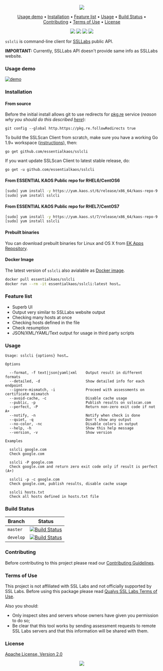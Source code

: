 <p align="center"><a href="#readme"><img src="https://gh.kaos.st/sslcli.svg"/></a></p>

<p align="center"><a href="#usage-demo">Usage demo</a> • <a href="#installation">Installation</a> • <a href="#feature-list">Feature list</a> • <a href="#usage">Usage</a> • <a href="#build-status">Build Status</a> • <a href="#contributing">Contributing</a> • <a href="#terms-of-use">Terms of Use</a> • <a href="#license">License</a></p>

<p align="center">
  <a href="https://goreportcard.com/report/github.com/essentialkaos/sslcli"><img src="https://goreportcard.com/badge/github.com/essentialkaos/sslcli"></a>
  <a href="https://codebeat.co/projects/github-com-essentialkaos-sslcli-master"><img src="https://codebeat.co/badges/edc52bb1-c807-470b-8466-b86cc0cfcdbe"></a>
  <a href="https://travis-ci.org/essentialkaos/sslcli"><img src="https://travis-ci.org/essentialkaos/sslcli.svg"></a>
  <a href="#license"><img src="https://gh.kaos.st/apache2.svg"></a>
</p>

`sslcli` is command-line client for <a href="https://www.ssllabs.com">SSLLabs</a> public API.

**IMPORTANT:** Currently, SSLLabs API doesn't provide same info as SSLLabs website.

### Usage demo

[![demo](https://gh.kaos.st/sslcli-200.gif)](#usage-demo)

### Installation

#### From source

Before the initial install allows git to use redirects for [pkg.re](https://github.com/essentialkaos/pkgre) service (_reason why you should do this described [here](https://github.com/essentialkaos/pkgre#git-support)_):

```
git config --global http.https://pkg.re.followRedirects true
```

To build the SSLScan Client from scratch, make sure you have a working Go 1.9+ workspace ([instructions](https://golang.org/doc/install)), then:

```
go get github.com/essentialkaos/sslcli
```

If you want update SSLScan Client to latest stable release, do:

```
go get -u github.com/essentialkaos/sslcli
```

#### From ESSENTIAL KAOS Public repo for RHEL6/CentOS6

```bash
[sudo] yum install -y https://yum.kaos.st/6/release/x86_64/kaos-repo-9.1-0.el6.noarch.rpm
[sudo] yum install sslcli
```

#### From ESSENTIAL KAOS Public repo for RHEL7/CentOS7

```bash
[sudo] yum install -y https://yum.kaos.st/7/release/x86_64/kaos-repo-9.1-0.el7.noarch.rpm
[sudo] yum install sslcli
```

#### Prebuilt binaries

You can download prebuilt binaries for Linux and OS X from [EK Apps Repository](https://apps.kaos.st/sslcli/latest).

#### Docker Image

The latest version of `sslcli` also avialable as [Docker image](https://hub.docker.com/r/essentialkaos/sslcli).

```bash
docker pull essentialkaos/sslcli
docker run --rm -it essentialkaos/sslcli:latest host…
```

### Feature list

* Superb UI
* Output very similar to SSLLabs website output
* Checking many hosts at once
* Checking hosts defined in the file
* Check resumption
* JSON/XML/YAML/Text output for usage in third party scripts

### Usage

```
Usage: sslcli {options} host…

Options

  --format, -f text|json|yaml|xml    Output result in different formats
  --detailed, -d                     Show detailed info for each endpoint
  --ignore-mismatch, -i              Proceed with assessments on certificate mismatch
  --avoid-cache, -c                  Disable cache usage
  --public, -p                       Publish results on sslscan.com
  --perfect, -P                      Return non-zero exit code if not A+
  --notify, -n                       Notify when check is done
  --quiet, -q                        Don't show any output
  --no-color, -nc                    Disable colors in output
  --help, -h                         Show this help message
  --version, -v                      Show version

Examples

  sslcli google.com
  Check google.com

  sslcli -P google.com
  Check google.com and return zero exit code only if result is perfect (A+)

  sslcli -p -c google.com
  Check google.com, publish results, disable cache usage

  sslcli hosts.txt
  Check all hosts defined in hosts.txt file

```

### Build Status

| Branch | Status |
|--------|--------|
| `master` | [![Build Status](https://travis-ci.org/essentialkaos/sslcli.svg?branch=master)](https://travis-ci.org/essentialkaos/sslcli) |
| `develop` | [![Build Status](https://travis-ci.org/essentialkaos/sslcli.svg?branch=develop)](https://travis-ci.org/essentialkaos/sslcli) |

### Contributing

Before contributing to this project please read our [Contributing Guidelines](https://github.com/essentialkaos/contributing-guidelines#contributing-guidelines).

### Terms of Use

This project is not affiliated with SSL Labs and not officially supported by SSL Labs. Before using this package please read [Qualys SSL Labs Terms of Use](https://www.ssllabs.com/downloads/Qualys_SSL_Labs_Terms_of_Use.pdf).

Also you should:

* Only inspect sites and servers whose owners have given you permission to do so;
* Be clear that this tool works by sending assessment requests to remote SSL Labs servers and that this information will be shared with them.

### License

[Apache License, Version 2.0](http://www.apache.org/licenses/LICENSE-2.0)

<p align="center"><a href="https://essentialkaos.com"><img src="https://gh.kaos.st/ekgh.svg"/></a></p>
